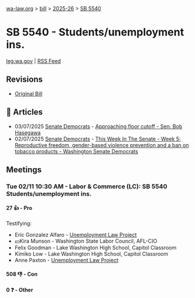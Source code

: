[wa-law.org](/) > [bill](/bill/) > [2025-26](/bill/2025-26/) > [SB 5540](/bill/2025-26/sb/5540/)

# SB 5540 - Students/unemployment ins.
[leg.wa.gov](https://app.leg.wa.gov/billsummary?BillNumber=5540&Year=2025&Initiative=false) | [RSS Feed](./rss.xml)

## Revisions
* [Original Bill](1/)

## 📰 Articles
* 03/07/2025 [Senate Democrats](/org/senate_democrats/) - [Approaching floor cutoff - Sen. Bob Hasegawa](https://senatedemocrats.wa.gov/hasegawa/2025/03/06/approaching-floor-cutoff/#:~:text=5540)
* 02/07/2025 [Senate Democrats](/org/senate_democrats/) - [This Week In The Senate - Week 5: Reproductive freedom, gender-based violence prevention and a ban on tobacco products - Washington Senate Democrats](https://senatedemocrats.wa.gov/blog/2025/02/07/this-week-in-the-senate-week-5-reproductive-freedom-gender-based-violence-prevention-and-a-ban-on-tobacco-products/#:~:text=Senate%20Bill%205540)

## Meetings
### Tue 02/11 10:30 AM - Labor & Commerce (LC): SB 5540 Students/unemployment ins.
#### 27 👍 - Pro
Testifying:
* Eric Gonzalez Alfaro - [Unemployment Law Project](/org/unemployment_law_project/)
* 💵Kira Munson - Washington State Labor Council, AFL-CIO
* Felix Goodman - Lake Washington High School, Capitol Classroom
* Kimiko Low - Lake Washington High School, Capitol Classroom
* Anne Paxton - [Unemployment Law Project](/org/unemployment_law_project/)

#### 508 👎 - Con

#### 0 ❓ - Other
